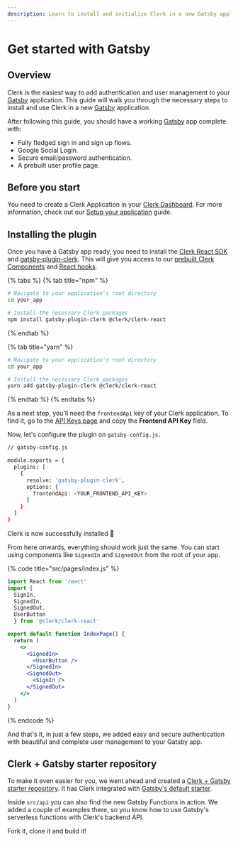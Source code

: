 ```yaml
---
description: Learn to install and initialize Clerk in a new Gatsby application.
---
```


# Get started with Gatsby

## Overview

Clerk is the easiest way to add authentication and user management to your [Gatsby](https://www.gatsbyjs.com) application. This guide will walk you through the necessary steps to install and use Clerk in a new [Gatsby](https://www.gatsbyjs.com) application.&#x20;

After following this guide, you should have a working [Gatsby](https://www.gatsbyjs.com) app complete with:&#x20;

* Fully fledged sign in and sign up flows.
* Google Social Login.
* Secure email/password authentication.
* A prebuilt user profile page.

## Before you start

You need to create a Clerk Application in your [Clerk Dashboard](https://dashboard.clerk.dev). For more information, check out our [Setup your application](../popular-guides/setup-your-application.md) guide.

## Installing the plugin

Once you have a Gatsby app ready, you need to install the [Clerk React SDK](../reference/clerk-react/) and [gatsby-plugin-clerk](https://www.gatsbyjs.com/plugins/gatsby-plugin-clerk). This will give you access to our [prebuilt Clerk Components](broken-reference) and [React hooks](../reference/clerk-react/).

{% tabs %}
{% tab title="npm" %}
```bash
# Navigate to your application's root directory
cd your_app

# Install the necessary Clerk packages
npm install gatsby-plugin-clerk @clerk/clerk-react
```
{% endtab %}

{% tab title="yarn" %}
```bash
# Navigate to your application's root directory
cd your_app

# Install the necessary Clerk packages
yarn add gatsby-plugin-clerk @clerk/clerk-react
```
{% endtab %}
{% endtabs %}

As a next step, you'll need the `frontendApi` key of your Clerk application. To find it, go to the [API Keys page](https://dashboard.clerk.dev/last-active?path=api-keys) and copy the **Frontend API Key** field.

Now, let's configure the plugin on `gatsby-config.js.`

```bash
// gatsby-config.js

module.exports = {
  plugins: [
    {
      resolve: 'gatsby-plugin-clerk',
      options: {
        frontendApi: <YOUR_FRONTEND_API_KEY>
      }
    }
  ]
}
```

Clerk is now successfully installed   🎉 &#x20;

From here onwards, everything should work just the same. You can start using components like `SignedIn` and `SignedOut` from the root of your app.

{% code title="src/pages/index.js" %}
```jsx
import React from 'react'
import {
  SignIn,
  SignedIn,
  SignedOut,
  UserButton
  } from '@clerk/clerk-react'

export default function IndexPage() {
  return (
    <>
      <SignedIn>
        <UserButton />
      </SignedIn>
      <SignedOut>
        <SignIn />
      </SignedOut>
    </>
  )
}

```
{% endcode %}

And that's it, in just a few steps, we added easy and secure authentication with beautiful and complete user management to your Gatsby app.

## Clerk + Gatsby starter repository

To make it even easier for you, we went ahead and created a [Clerk + Gatsby starter repository](https://github.com/clerkinc/clerk-gatsby-starter). It has Clerk integrated with [Gatsby's default starter](https://github.com/gatsbyjs/gatsby-starter-default).

Inside `src/api` you can also find the new Gatsby Functions in action. We added a couple of examples there, so you know how to use Gatsby's serverless functions with Clerk's backend API.

Fork it, clone it and build it!
